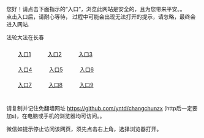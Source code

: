 您好！请点击下面指示的“入口”，浏览此网站是安全的，且为您带来平安。。 <br/>
点击入口后，请耐心等待， 过程中可能会出现无法打开的提示，请忽略，最终会进入网站. </br>

法轮大法在长春<br/>
<div style="padding:10px"><a style="margin:20px" target="_blank" href="http://d5xkj9c7ik1uw.cloudfront.net/zytas?rteiwghe" id="ccLink1" rel="nofollow">入口1</a> <a target="_blank" style="margin:20px" href="http://d31xbvlgt1u4tg.cloudfront.net/zytas?khslaes" id="ccLink2" rel="nofollow">入口2</a> <a style="margin:20px" target="_blank" href="http://d8li13gpg2h5b.cloudfront.net/zytas?qwyojsro" id="ccLink3" rel="nofollow">入口3</a></div>

<div style="padding:10px" ><a style="margin:20px" target="_blank" href="http://d5xkj9c7ik1uw.cloudfront.net/zytas?rteiwghe" id="ccLink4" rel="nofollow">入口4</a> <a style="margin:20px" href="http://d31xbvlgt1u4tg.cloudfront.net/zytas?khslaes" target="_blank" id="ccLink5" rel="nofollow">入口5</a> <a style="margin:20px" href="http://d8li13gpg2h5b.cloudfront.net/zytas?qwyojsro" target="_blank" id="ccLink6" rel="nofollow">入口6</a></div>

<div style="padding:10px"><a style="margin:20px" target="_blank" href="http://d5xkj9c7ik1uw.cloudfront.net/zytas?rteiwghe" id="ccLink7" rel="nofollow">入口7</a> <a style="margin:20px" href="http://d31xbvlgt1u4tg.cloudfront.net/zytas?khslaes" target="_blank" id="ccLink8" rel="nofollow">入口8</a> <a style="margin:20px" target="_blank" href="http://d8li13gpg2h5b.cloudfront.net/zytas?qwyojsro" id="ccLink9" rel="nofollow">入口9</a></div>

<br/>



请复制并记住免翻墙网址 https://github.com/yntd/changchunzx (http后一定要加s)，在电脑或手机的浏览器均可访问。。<br/>

微信如提示停止访问该网页，须先点击右上角，选择浏览器打开。
